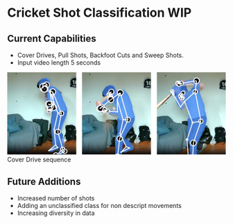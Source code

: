 # Cricket Shot Classification WIP #

## Current Capabilities ##

- Cover Drives, Pull Shots, Backfoot Cuts and Sweep Shots.
- Input video length 5 seconds

![Mediapipe](misc/pics/sequenceshots.png)
Cover Drive sequence

## Future Additions ##
- Increased number of shots
- Adding an unclassified class for non descript movements
- Increasing diversity in data


